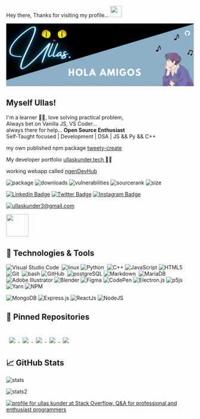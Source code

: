 Hey there, Thanks for visiting my profile... 
<img src="https://raw.githubusercontent.com/MartinHeinz/MartinHeinz/master/wave.gif" width="30px" height="30px">

![Profile](./Ullas.gif)

<p align="center">
        <h2 > Myself Ullas! </h2>
  <p>
    I'm a learner 🐱‍👤, love solving practical problem, <br> Always bet on Vanilla JS, VS Coder... <br> always there for help... <strong>Open Source Enthusiast</strong> <br> Self-Taught focused | Development | DSA | JS && Py && C++
</p>
</p>

my own published npm package [tweety-create](https://www.npmjs.com/package/tweety-create)

My developer portfolio <a href="https://ullaskunder.tech/" title="ullaskunder.tech"> ullaskunder.tech </a> 🚀🐼

working webapp called <a href="https://ndevhub.vercel.app/" title="ndevhub"> ngenDevHub </a>

![package](https://img.shields.io/npm/v/tweety-create?color=green&logo=npm)
![downloads](https://img.shields.io/npm/dm/tweety-create)
![vulnerabilities](https://img.shields.io/snyk/vulnerabilities/npm/tweety-create)
![sourcerank](https://img.shields.io/librariesio/sourcerank/npm/tweety-create?color=green&logo=npm)
![size](https://img.shields.io/bundlephobia/min/tweety-create)

[![Linkedin Badge](https://img.shields.io/badge/-LinkedIn-0e76a8?style=flat-square&logo=Linkedin&logoColor=white)](https://www.linkedin.com/in/ullas-i/)
[![Twitter Badge](https://img.shields.io/badge/-Twitter-00acee?style=flat-square&logo=Twitter&logoColor=white)](https://twitter.com/ullaskunder3)
[![Instagram Badge](https://img.shields.io/badge/-Instagram-e4405f?style=flat-square&logo=Instagram&logoColor=white)](https://www.instagram.com/a.swartzs/)

<a href="mailto:ullaskunder3@gmail.com">![ullaskunder3@gmail.com](https://img.shields.io/badge/Gmail-D14836?style=for-the-badge&logo=gmail&logoColor=white)</a>

<img align="" src = "https://user-images.githubusercontent.com/66258652/133882911-1c2e5b1f-01b3-438f-83cb-7256e912f655.gif" width="60" height="60"/>

## 🔧 Technologies & Tools

![Visual Studio Code](https://img.shields.io/badge/-Visual%20Studio%20Code-05122A?style=flat&logo=visual-studio-code&logoColor=007ACC)&nbsp;
![linux](https://img.shields.io/badge/OS-Linux-informational?style=flat&logo=linux&logoColor=white&color=2bbc8a)
![Python](https://img.shields.io/badge/-Python-05122A?style=flat&logo=python)&nbsp;
![C++](https://img.shields.io/badge/c++-%2300599C.svg?style=flat&logo=c%2B%2B&logoColor=white)
![JavaScript](https://img.shields.io/badge/javascript-%23323330.svg?style=flat&logo=javascript&logoColor=%23F7DF1E)
![HTML5](https://img.shields.io/badge/html5-%23E34F26.svg?style=flat&logo=html5&logoColor=white)
![Git](https://img.shields.io/badge/-Git-05122A?style=flat&logo=git)&nbsp;
![bash](https://img.shields.io/badge/Shell-Bash-informational?style=flat&logo=gnu-bash&logoColor=white&color=2bbc8a)
![GitHub](https://img.shields.io/badge/-GitHub-05122A?style=flat&logo=github)&nbsp;
![postgreSQL](https://img.shields.io/badge/Tools-PostgreSQL-informational?style=flat&logo=postgresql&logoColor=white&color=2bbc8a)
![Markdown](https://img.shields.io/badge/-Markdown-05122A?style=flat&logo=markdown)&nbsp;
![MariaDB](https://img.shields.io/badge/MariaDB-003545?style=flat&logo=mariadb&logoColor=white)&nbsp;
![Adobe Illustrator](https://img.shields.io/badge/adobeillustrator-%23FF9A00.svg?style=flat&logo=adobeillustrator&logoColor=white)
![Blender](https://img.shields.io/badge/blender-%23F5792A.svg?style=flat&logo=blender&logoColor=white)
![Figma](https://img.shields.io/badge/figma-%23F24E1E.svg?style=flat&logo=figma&logoColor=white)
![CodePen](https://img.shields.io/badge/Codepen-000000?style=flat&logo=codepen&logoColor=white)
![Electron.js](https://img.shields.io/badge/Electron-191970?style=flat&logo=Electron&logoColor=white)
![p5js](https://img.shields.io/badge/p5.js-ED225D?style=flat&logo=p5.js&logoColor=FFFFFF)
![Yarn](https://img.shields.io/badge/yarn-%232C8EBB.svg?style=flat&logo=yarn&logoColor=white)
![NPM](https://img.shields.io/badge/NPM-%23000000.svg?style=flat&logo=npm&logoColor=white)

![MongoDB](https://img.shields.io/badge/MongoDB-%234ea94b.svg?style=flat&logo=mongodb&logoColor=white)
![Express.js](https://img.shields.io/badge/express.js-%23404d59.svg?style=flat&logo=express&logoColor=%2361DAFB)
![ReactJs](https://img.shields.io/badge/react-%2320232a.svg?style=flat&logo=react&logoColor=%2361DAFB)
![NodeJS](https://img.shields.io/badge/node.js-6DA55F?style=flat&logo=node.js&logoColor=white)

## 📌 Pinned Repositories

<br>

<a href="https://github.com/ullaskunder3/DevHub">
  <img align="center" style="margin:0.5rem" src="https://github-readme-stats.vercel.app/api/pin/?username=ullaskunder3&repo=DevHub&title_color=ffffff&text_color=c9cacc&icon_color=4AB197&bg_color=1A2B34" />
</a>

<a href="https://github.com/ullaskunder3/Solution-to-graphics.h">
  <img align="center" style="margin:0.5rem" src="https://github-readme-stats.vercel.app/api/pin/?username=ullaskunder3&repo=Solution-to-graphics.h&title_color=ffffff&text_color=c9cacc&icon_color=4AB197&bg_color=1A2B34" />
</a>

<a href="https://github.com/ullaskunder3/mnx-blog">
  <img align="center" style="margin:0.5rem" src="https://github-readme-stats.vercel.app/api/pin/?username=ullaskunder3&repo=mnx-blog&title_color=ffffff&text_color=c9cacc&icon_color=4AB197&bg_color=1A2B34" />
</a>

<a href="https://github.com/ullaskunder3/mastering-js">
  <img align="center" style="margin:0.5rem" src="https://github-readme-stats.vercel.app/api/pin/?username=ullaskunder3&repo=mastering-js&title_color=ffffff&text_color=c9cacc&icon_color=4AB197&bg_color=1A2B34" />
</a>

<a href="https://github.com/ullaskunder3/tweety-create">
    <img align="center" style="margin:0.5rem" src="https://github-readme-stats.vercel.app/api/pin/?username=ullaskunder3&repo=tweety-create&title_color=ffffff&text_color=c9cacc&icon_color=4AB197&bg_color=1A2B34" />
</a>
  
## 📈 GitHub Stats

![stats](https://github-readme-stats.vercel.app/api?username=ullaskunder3&show_icons=true&title_color=ffffff&text_color=c9cacc&icon_color=4AB197&bg_color=1A2B34) 

![stats2](https://github-readme-stats.vercel.app/api/top-langs/?username=ullaskunder3&exclude_repo=KNN-Image-Classification&show_icons=true&hide_border=true&layout=compact&langs_count=8&&title_color=ffffff&text_color=c9cacc&icon_color=4AB197&bg_color=1A2B34)

<a href="https://stackoverflow.com/users/15107749/ullas-kunder"><img src="https://stackoverflow.com/users/flair/15107749.png" width="208" height="58" alt="profile for ullas kunder at Stack Overflow, Q&amp;A for professional and enthusiast programmers" title="profile for ullas kunder at Stack Overflow, Q&amp;A for professional and enthusiast programmers"></a>
